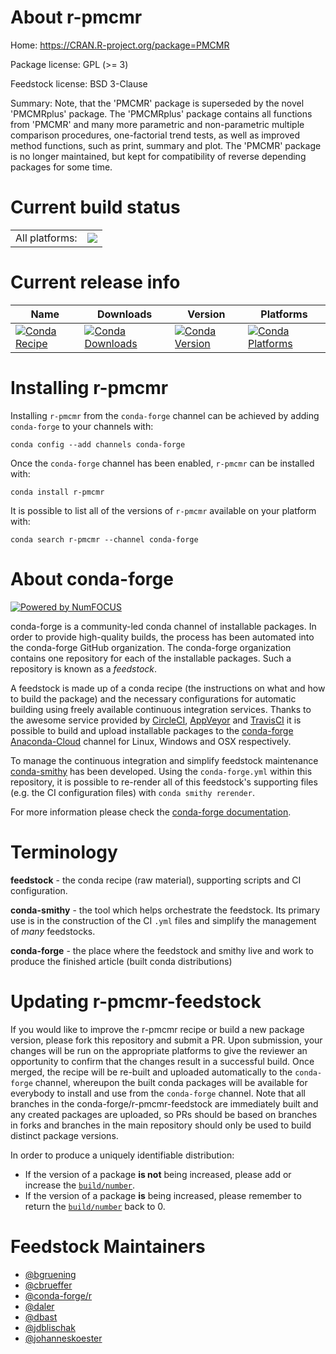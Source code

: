 About r-pmcmr
=============

Home: https://CRAN.R-project.org/package=PMCMR

Package license: GPL (>= 3)

Feedstock license: BSD 3-Clause

Summary: Note, that the 'PMCMR' package is superseded by the novel 'PMCMRplus' package. The 'PMCMRplus' package contains all functions from  'PMCMR' and many more parametric and non-parametric multiple comparison procedures, one-factorial trend tests, as well as improved method functions,  such as print, summary and plot.  The 'PMCMR' package is no longer maintained, but kept for compatibility of reverse depending packages for some time. 



Current build status
====================


<table><tr><td>All platforms:</td>
    <td>
      <a href="https://dev.azure.com/conda-forge/feedstock-builds/_build/latest?definitionId=1452&branchName=master">
        <img src="https://dev.azure.com/conda-forge/feedstock-builds/_apis/build/status/r-pmcmr-feedstock?branchName=master">
      </a>
    </td>
  </tr>
</table>

Current release info
====================

| Name | Downloads | Version | Platforms |
| --- | --- | --- | --- |
| [![Conda Recipe](https://img.shields.io/badge/recipe-r--pmcmr-green.svg)](https://anaconda.org/conda-forge/r-pmcmr) | [![Conda Downloads](https://img.shields.io/conda/dn/conda-forge/r-pmcmr.svg)](https://anaconda.org/conda-forge/r-pmcmr) | [![Conda Version](https://img.shields.io/conda/vn/conda-forge/r-pmcmr.svg)](https://anaconda.org/conda-forge/r-pmcmr) | [![Conda Platforms](https://img.shields.io/conda/pn/conda-forge/r-pmcmr.svg)](https://anaconda.org/conda-forge/r-pmcmr) |

Installing r-pmcmr
==================

Installing `r-pmcmr` from the `conda-forge` channel can be achieved by adding `conda-forge` to your channels with:

```
conda config --add channels conda-forge
```

Once the `conda-forge` channel has been enabled, `r-pmcmr` can be installed with:

```
conda install r-pmcmr
```

It is possible to list all of the versions of `r-pmcmr` available on your platform with:

```
conda search r-pmcmr --channel conda-forge
```


About conda-forge
=================

[![Powered by NumFOCUS](https://img.shields.io/badge/powered%20by-NumFOCUS-orange.svg?style=flat&colorA=E1523D&colorB=007D8A)](http://numfocus.org)

conda-forge is a community-led conda channel of installable packages.
In order to provide high-quality builds, the process has been automated into the
conda-forge GitHub organization. The conda-forge organization contains one repository
for each of the installable packages. Such a repository is known as a *feedstock*.

A feedstock is made up of a conda recipe (the instructions on what and how to build
the package) and the necessary configurations for automatic building using freely
available continuous integration services. Thanks to the awesome service provided by
[CircleCI](https://circleci.com/), [AppVeyor](https://www.appveyor.com/)
and [TravisCI](https://travis-ci.org/) it is possible to build and upload installable
packages to the [conda-forge](https://anaconda.org/conda-forge)
[Anaconda-Cloud](https://anaconda.org/) channel for Linux, Windows and OSX respectively.

To manage the continuous integration and simplify feedstock maintenance
[conda-smithy](https://github.com/conda-forge/conda-smithy) has been developed.
Using the ``conda-forge.yml`` within this repository, it is possible to re-render all of
this feedstock's supporting files (e.g. the CI configuration files) with ``conda smithy rerender``.

For more information please check the [conda-forge documentation](https://conda-forge.org/docs/).

Terminology
===========

**feedstock** - the conda recipe (raw material), supporting scripts and CI configuration.

**conda-smithy** - the tool which helps orchestrate the feedstock.
                   Its primary use is in the construction of the CI ``.yml`` files
                   and simplify the management of *many* feedstocks.

**conda-forge** - the place where the feedstock and smithy live and work to
                  produce the finished article (built conda distributions)


Updating r-pmcmr-feedstock
==========================

If you would like to improve the r-pmcmr recipe or build a new
package version, please fork this repository and submit a PR. Upon submission,
your changes will be run on the appropriate platforms to give the reviewer an
opportunity to confirm that the changes result in a successful build. Once
merged, the recipe will be re-built and uploaded automatically to the
`conda-forge` channel, whereupon the built conda packages will be available for
everybody to install and use from the `conda-forge` channel.
Note that all branches in the conda-forge/r-pmcmr-feedstock are
immediately built and any created packages are uploaded, so PRs should be based
on branches in forks and branches in the main repository should only be used to
build distinct package versions.

In order to produce a uniquely identifiable distribution:
 * If the version of a package **is not** being increased, please add or increase
   the [``build/number``](https://conda.io/docs/user-guide/tasks/build-packages/define-metadata.html#build-number-and-string).
 * If the version of a package **is** being increased, please remember to return
   the [``build/number``](https://conda.io/docs/user-guide/tasks/build-packages/define-metadata.html#build-number-and-string)
   back to 0.

Feedstock Maintainers
=====================

* [@bgruening](https://github.com/bgruening/)
* [@cbrueffer](https://github.com/cbrueffer/)
* [@conda-forge/r](https://github.com/conda-forge/r/)
* [@daler](https://github.com/daler/)
* [@dbast](https://github.com/dbast/)
* [@jdblischak](https://github.com/jdblischak/)
* [@johanneskoester](https://github.com/johanneskoester/)

